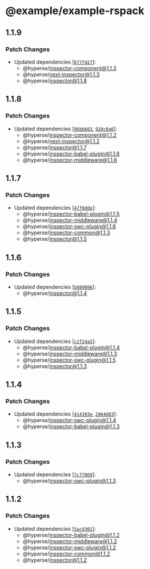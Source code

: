 # @example/example-rspack

## 1.1.9

### Patch Changes

- Updated dependencies [[`677f427`](https://github.com/hyperse-io/code-inspector/commit/677f427e99cd7eff979e6384289e43b4a989a916)]:
  - @hyperse/inspector-component@1.1.3
  - @hyperse/next-inspector@1.1.3
  - @hyperse/inspector@1.1.8

## 1.1.8

### Patch Changes

- Updated dependencies [[`96bb683`](https://github.com/hyperse-io/code-inspector/commit/96bb683c0566fcda4ccfa6a6efe0e1bb6dd040b1), [`928c0a6`](https://github.com/hyperse-io/code-inspector/commit/928c0a6a997729c3fd1de0a8411fc4244eff5ccc)]:
  - @hyperse/inspector-component@1.1.2
  - @hyperse/next-inspector@1.1.2
  - @hyperse/inspector@1.1.7
  - @hyperse/inspector-babel-plugin@1.1.6
  - @hyperse/inspector-middleware@1.1.6

## 1.1.7

### Patch Changes

- Updated dependencies [[`47f0dde`](https://github.com/hyperse-io/code-inspector/commit/47f0dde428b1d595f605021aa8a2dc0509e9e522)]:
  - @hyperse/inspector-babel-plugin@1.1.5
  - @hyperse/inspector-middleware@1.1.4
  - @hyperse/inspector-swc-plugin@1.1.6
  - @hyperse/inspector-common@1.1.3
  - @hyperse/inspector@1.1.5

## 1.1.6

### Patch Changes

- Updated dependencies [[`b989096`](https://github.com/hyperse-io/code-inspector/commit/b989096fbf2142def1cd66243ef6f52e5718be94)]:
  - @hyperse/inspector@1.1.4

## 1.1.5

### Patch Changes

- Updated dependencies [[`c2f24a5`](https://github.com/hyperse-io/code-inspector/commit/c2f24a59472dbbd3cf73b0068f621a845e6cb7be)]:
  - @hyperse/inspector-babel-plugin@1.1.4
  - @hyperse/inspector-middleware@1.1.3
  - @hyperse/inspector-swc-plugin@1.1.5
  - @hyperse/inspector@1.1.3

## 1.1.4

### Patch Changes

- Updated dependencies [[`414393e`](https://github.com/hyperse-io/code-inspector/commit/414393e41af27cd4d94a1a8cb7adc515fcb650e3), [`2964d83`](https://github.com/hyperse-io/code-inspector/commit/2964d83b16865395a7116248c175dc6511c1682b)]:
  - @hyperse/inspector-swc-plugin@1.1.4
  - @hyperse/inspector-babel-plugin@1.1.3

## 1.1.3

### Patch Changes

- Updated dependencies [[`7cf7869`](https://github.com/hyperse-io/code-inspector/commit/7cf7869341e895c89ff0ebdec26c3af43d7786b7)]:
  - @hyperse/inspector-swc-plugin@1.1.3

## 1.1.2

### Patch Changes

- Updated dependencies [[`5ac9301`](https://github.com/hyperse-io/code-inspector/commit/5ac9301ae8638580296bccc7772d42424e8107b2)]:
  - @hyperse/inspector-babel-plugin@1.1.2
  - @hyperse/inspector-middleware@1.1.2
  - @hyperse/inspector-swc-plugin@1.1.2
  - @hyperse/inspector-common@1.1.2
  - @hyperse/inspector@1.1.2
